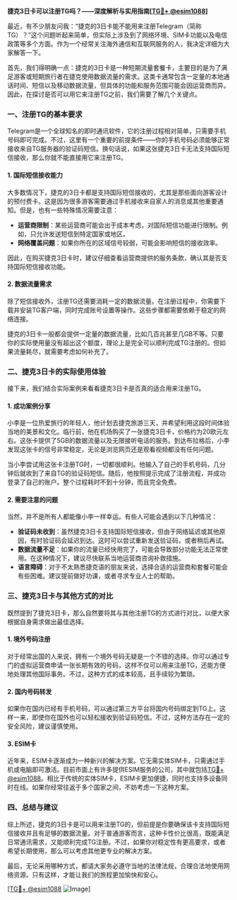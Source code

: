 **捷克3日卡可以注册TG吗？——深度解析与实用指南[[TG💪+ @esim1088](https://t.me/s/esim1088)]**

最近，有不少朋友问我：“捷克的3日卡能不能用来注册Telegram（简称TG）？”这个问题听起来简单，但实际上涉及到了网络环境、SIM卡功能以及电信政策等多个方面。作为一个经常关注海外通信和互联网服务的人，我决定详细为大家解答一下。

首先，我们得明确一点：捷克的3日卡是一种短期流量套餐卡，主要目的是为了满足游客或短期旅行者在捷克使用数据流量的需求。这类卡通常包含一定量的本地通话时间、短信以及移动数据流量，但具体的功能和服务范围可能会因运营商而异。因此，在探讨是否可以用它来注册TG之前，我们需要了解几个关键点。

### 一、注册TG的基本要求

Telegram是一个全球知名的即时通讯软件，它的注册过程相对简单，只需要手机号码即可完成。不过，这里有一个重要的前提条件——你的手机号码必须能够正常接收来自TG服务器的验证码短信。换句话说，如果这张捷克3日卡无法支持国际短信接收，那么你就不能直接用它来注册TG。

#### 1. 国际短信接收能力
大多数情况下，捷克的3日卡都是支持国际短信接收的，尤其是那些面向游客设计的预付费卡。这是因为很多游客需要通过手机接收来自家人的消息或其他重要通知。但是，也有一些特殊情况需要注意：

- **运营商限制**：某些运营商可能会出于成本考虑，对国际短信功能进行限制。例如，只允许发送短信到特定国家或地区。
- **网络覆盖问题**：如果你所在的区域信号较弱，可能会影响短信的接收效率。

因此，在购买捷克3日卡时，建议仔细查看运营商提供的服务条款，确认其是否支持国际短信接收功能。

#### 2. 数据流量需求
除了短信接收外，注册TG还需要消耗一定的数据流量。在注册过程中，你需要下载并安装TG客户端，同时完成账号设置等操作。这些步骤都需要依赖于稳定的网络连接。

捷克的3日卡一般都会提供一定量的数据流量，比如几百兆甚至几GB不等。只要你的实际使用量没有超出这个额度，理论上是完全可以顺利完成TG注册的。但如果流量耗尽，就需要考虑如何补充了。

### 二、捷克3日卡的实际使用体验

接下来，我们结合实际案例来看看捷克3日卡是否真的适合用来注册TG。

#### 1. 成功案例分享
小李是一位热爱旅行的年轻人，他计划去捷克旅游三天，并希望利用这段时间体验当地的美景和文化。临行前，他在机场购买了一张捷克3日卡，价格约为20欧元左右。这张卡提供了5GB的数据流量以及无限接听电话的服务。到达布拉格后，小李发现这张卡的信号非常稳定，无论是浏览网页还是观看视频都没有任何问题。

当小李尝试用这张卡注册TG时，一切都很顺利。他输入了自己的手机号码，几分钟后就收到了来自TG的验证码短信。随后，他按照提示完成了注册流程，并成功登录了自己的账户。整个过程耗时不到十分钟，而且完全免费。

#### 2. 需要注意的问题
当然，并不是所有人都能像小李一样幸运。有些人可能会遇到以下几种情况：

- **验证码未收到**：虽然捷克3日卡支持国际短信接收，但由于网络延迟或其他原因，有时验证码会延迟到达。这时可以尝试重新发送验证码，或者稍后再试。
- **数据流量不足**：如果你的流量已经快用完了，可能会导致部分功能无法正常使用。在这种情况下，建议尽快联系当地运营商咨询补救措施。
- **语言障碍**：对于不太熟悉捷克语的朋友来说，选择合适的运营商和套餐可能会有些困难。建议提前做好功课，或者寻求专业人士的帮助。

### 三、捷克3日卡与其他方式的对比

既然提到了捷克3日卡，那么自然要将其与其他注册TG的方式进行对比，以便大家根据自身需求做出最佳选择。

#### 1. 境外号码注册
对于经常出国的人来说，拥有一个境外号码无疑是一个不错的选择。你可以通过专门的虚拟运营商申请一张长期有效的号码，这样不仅可以用来注册TG，还能方便地处理其他国际事务。不过，这种方式的成本较高，且手续较为繁琐。

#### 2. 国内号码转发
如果你在国内已经有手机号码，可以通过第三方平台将国内号码绑定到TG上。这样一来，即使你在国外也可以轻松接收到验证码短信。不过，这种方法存在一定的安全风险，建议谨慎使用。

#### 3. ESIM卡
近年来，ESIM卡逐渐成为一种新兴的解决方案。它无需实体SIM卡，只需通过手机或电脑即可激活。目前市面上有许多提供ESIM服务的公司，其中就包括[TG💪+ @esim1088](https://t.me/s/esim1088)。相比于传统的实体SIM卡，ESIM卡更加便捷，同时也支持多设备同时在线。如果你经常往返于多个国家之间，不妨考虑一下这种方案。

### 四、总结与建议

综上所述，捷克的3日卡是可以用来注册TG的，但前提是你要确保该卡支持国际短信接收并且有足够的数据流量。对于普通游客而言，这种卡性价比很高，既能满足日常通讯需求，又能顺利完成TG注册。不过，如果你对稳定性有更高要求，或者希望长期使用，那么可以考虑其他更专业的解决方案。

最后，无论采用哪种方式，都请大家务必遵守当地的法律法规，合理合法地使用网络资源。只有这样，才能让我们的旅程更加愉快和安心。

[[TG💪+ @esim1088](https://t.me/s/esim1088) ![Image](https://i.postimg.cc/4NQfJmqS/Snipaste-2025-05-13-00-14-12.png)]